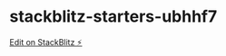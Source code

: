 # stackblitz-starters-ubhhf7

[Edit on StackBlitz ⚡️](https://stackblitz.com/edit/stackblitz-starters-o2toqb)